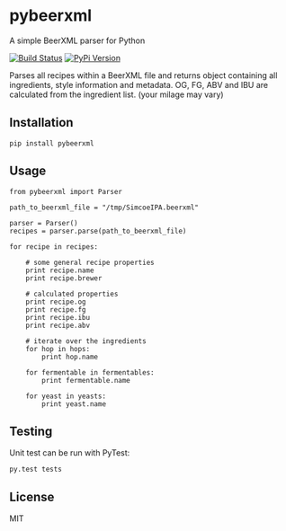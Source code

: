 # pybeerxml

A simple BeerXML parser for Python


[![Build Status](https://img.shields.io/travis/hotzenklotz/pybeerxml.svg?style=flat-square)](https://travis-ci.org/hotzenklotz/pybeerxml)
[![PyPi Version](https://img.shields.io/pypi/v/pybeerxml.svg?style=flat-square)](https://pypi.python.org/pypi?:action=display&name=pybeerxml&version=1.0)

Parses all recipes within a BeerXML file and returns <Recipe> object containing all ingredients, style information and metadata.
OG, FG, ABV and IBU are calculated from the ingredient list. (your milage may vary)

## Installation

```
pip install pybeerxml
```

## Usage

```
from pybeerxml import Parser

path_to_beerxml_file = "/tmp/SimcoeIPA.beerxml"

parser = Parser()
recipes = parser.parse(path_to_beerxml_file)

for recipe in recipes:

    # some general recipe properties
    print recipe.name
    print recipe.brewer

    # calculated properties
    print recipe.og
    print recipe.fg
    print recipe.ibu
    print recipe.abv

    # iterate over the ingredients
    for hop in hops:
        print hop.name

    for fermentable in fermentables:
        print fermentable.name

    for yeast in yeasts:
        print yeast.name
```

## Testing

Unit test can be run with PyTest:
```
py.test tests
```

## License

MIT
